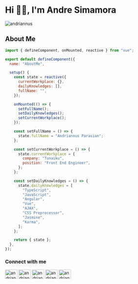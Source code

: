 # Hi 👋🏾, I'm Andre Simamora

<p><img src="https://github-readme-stats.vercel.app/api?username=andriannus&show_icons=true&theme=dark&locale=en" alt="andriannus" /></p>

## About Me

```javascript
import { defineComponent, onMounted, reactive } from "vue";

export default defineComponent({
  name: "AboutMe",

  setup() {
    const state = reactive({
      currentWorkplace: {},
      dailyKnowledges: [],
      fullName: "",
    });

    onMounted(() => {
      setFullName();
      setDailyKnowledges();
      setCurrentWorkplace();
    });

    const setFullName = () => {
      state.fullName = "Andriannus Parasian";
    };

    const setCurrentWorkplace = () => {
      state.currentWorkplace = {
        company: "Tunaiku",
        position: "Front End Engineer",
      };
    };

    const setDailyKnowledges = () => {
      state.dailyKnowledges = [
        "TypeScript",
        "JavaScript",
        "Angular",
        "Vue",
        "AJAX",
        "CSS Preprocessor",
        "Jasmine",
        "Karma",
      ];
    };

    return { state };
  },
});
```

### Connect with me

<p align="left">
<a href="https://andriannus.id" target="blank"><img align="center" src="https://cdn.jsdelivr.net/npm/simple-icons@3.0.1/icons/googlechrome.svg" alt="andriannus" height="30" width="40" /></a>
<a href="https://linkedin.com/in/andriannus" target="blank"><img align="center" src="https://cdn.jsdelivr.net/npm/simple-icons@3.0.1/icons/linkedin.svg" alt="andriannus" height="30" width="40" /></a>
<a href="https://instagram.com/andriannus" target="blank"><img align="center" src="https://cdn.jsdelivr.net/npm/simple-icons@3.0.1/icons/instagram.svg" alt="andriannus" height="30" width="40" /></a>
<a href="https://twitter.com/andriannus" target="blank"><img align="center" src="https://cdn.jsdelivr.net/npm/simple-icons@3.0.1/icons/twitter.svg" alt="andriannus" height="30" width="40" /></a>
<a href="https://facebook.com/andriannus.p" target="blank"><img align="center" src="https://cdn.jsdelivr.net/npm/simple-icons@3.0.1/icons/facebook.svg" alt="andriannus.p" height="30" width="40" /></a>
</p>
